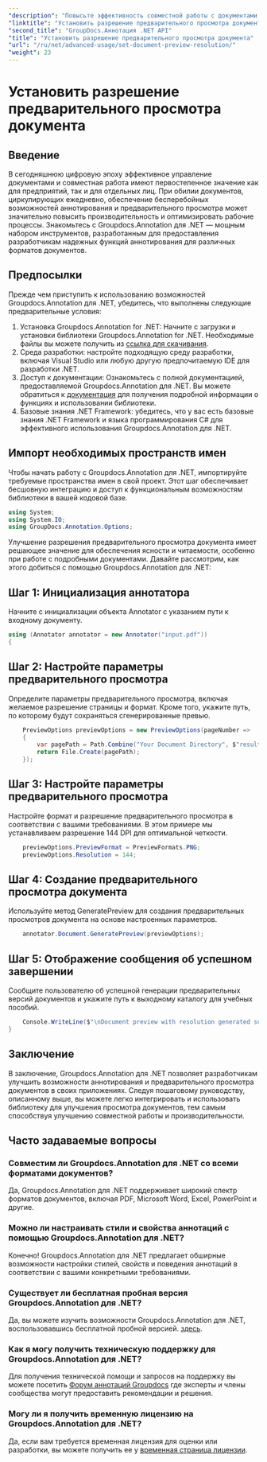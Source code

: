 ```yaml
---
"description": "Повысьте эффективность совместной работы с документами с помощью Groupdocs.Annotation для .NET, оптимизируйте функции аннотирования и предварительного просмотра."
"linktitle": "Установить разрешение предварительного просмотра документа"
"second_title": "GroupDocs.Аннотация .NET API"
"title": "Установить разрешение предварительного просмотра документа"
"url": "/ru/net/advanced-usage/set-document-preview-resolution/"
"weight": 23
---
```


# Установить разрешение предварительного просмотра документа

## Введение
В сегодняшнюю цифровую эпоху эффективное управление документами и совместная работа имеют первостепенное значение как для предприятий, так и для отдельных лиц. При обилии документов, циркулирующих ежедневно, обеспечение бесперебойных возможностей аннотирования и предварительного просмотра может значительно повысить производительность и оптимизировать рабочие процессы. Знакомьтесь с Groupdocs.Annotation для .NET — мощным набором инструментов, разработанным для предоставления разработчикам надежных функций аннотирования для различных форматов документов.
## Предпосылки
Прежде чем приступить к использованию возможностей Groupdocs.Annotation для .NET, убедитесь, что выполнены следующие предварительные условия:
1. Установка Groupdocs.Annotation for .NET: Начните с загрузки и установки библиотеки Groupdocs.Annotation for .NET. Необходимые файлы вы можете получить из [ссылка для скачивания](https://releases.groupdocs.com/annotation/net/).
2. Среда разработки: настройте подходящую среду разработки, включая Visual Studio или любую другую предпочитаемую IDE для разработки .NET.
3. Доступ к документации: Ознакомьтесь с полной документацией, предоставляемой Groupdocs.Annotation для .NET. Вы можете обратиться к [документация](https://tutorials.groupdocs.com/annotation/net/) для получения подробной информации о функциях и использовании библиотеки.
4. Базовые знания .NET Framework: убедитесь, что у вас есть базовые знания .NET Framework и языка программирования C# для эффективного использования Groupdocs.Annotation для .NET.

## Импорт необходимых пространств имен
Чтобы начать работу с Groupdocs.Annotation для .NET, импортируйте требуемые пространства имен в свой проект. Этот шаг обеспечивает бесшовную интеграцию и доступ к функциональным возможностям библиотеки в вашей кодовой базе.

```csharp
using System;
using System.IO;
using GroupDocs.Annotation.Options;
```

Улучшение разрешения предварительного просмотра документа имеет решающее значение для обеспечения ясности и читаемости, особенно при работе с подробными документами. Давайте рассмотрим, как этого добиться с помощью Groupdocs.Annotation для .NET:
## Шаг 1: Инициализация аннотатора
Начните с инициализации объекта Annotator с указанием пути к входному документу.
```csharp
using (Annotator annotator = new Annotator("input.pdf"))
{
```
## Шаг 2: Настройте параметры предварительного просмотра
Определите параметры предварительного просмотра, включая желаемое разрешение страницы и формат. Кроме того, укажите путь, по которому будут сохраняться сгенерированные превью.
```csharp
    PreviewOptions previewOptions = new PreviewOptions(pageNumber =>
    {
        var pagePath = Path.Combine("Your Document Directory", $"result_with_resolution_{pageNumber}.png");
        return File.Create(pagePath);
    });
```
## Шаг 3: Настройте параметры предварительного просмотра
Настройте формат и разрешение предварительного просмотра в соответствии с вашими требованиями. В этом примере мы устанавливаем разрешение 144 DPI для оптимальной четкости.
```csharp
    previewOptions.PreviewFormat = PreviewFormats.PNG;
    previewOptions.Resolution = 144;
```
## Шаг 4: Создание предварительного просмотра документа
Используйте метод GeneratePreview для создания предварительных просмотров документа на основе настроенных параметров.
```csharp
    annotator.Document.GeneratePreview(previewOptions);
```
## Шаг 5: Отображение сообщения об успешном завершении
Сообщите пользователю об успешной генерации предварительных версий документов и укажите путь к выходному каталогу для учебных пособий.
```csharp
    Console.WriteLine($"\nDocument preview with resolution generated successfully.\nCheck output in {"Your Document Directory"}.");
}
```

## Заключение
В заключение, Groupdocs.Annotation для .NET позволяет разработчикам улучшить возможности аннотирования и предварительного просмотра документов в своих приложениях. Следуя пошаговому руководству, описанному выше, вы можете легко интегрировать и использовать библиотеку для улучшения просмотра документов, тем самым способствуя улучшению совместной работы и производительности.
## Часто задаваемые вопросы
### Совместим ли Groupdocs.Annotation для .NET со всеми форматами документов?
Да, Groupdocs.Annotation для .NET поддерживает широкий спектр форматов документов, включая PDF, Microsoft Word, Excel, PowerPoint и другие.
### Можно ли настраивать стили и свойства аннотаций с помощью Groupdocs.Annotation для .NET?
Конечно! Groupdocs.Annotation для .NET предлагает обширные возможности настройки стилей, свойств и поведения аннотаций в соответствии с вашими конкретными требованиями.
### Существует ли бесплатная пробная версия Groupdocs.Annotation для .NET?
Да, вы можете изучить возможности Groupdocs.Annotation для .NET, воспользовавшись бесплатной пробной версией. [здесь](https://releases.groupdocs.com/).
### Как я могу получить техническую поддержку для Groupdocs.Annotation для .NET?
Для получения технической помощи и запросов на поддержку вы можете посетить [Форум аннотаций Groupdocs](https://forum.groupdocs.com/c/annotation/10) где эксперты и члены сообщества могут предоставить рекомендации и решения.
### Могу ли я получить временную лицензию на Groupdocs.Annotation для .NET?
Да, если вам требуется временная лицензия для оценки или разработки, вы можете получить ее у [временная страница лицензии](https://purchase.groupdocs.com/temporary-license/).